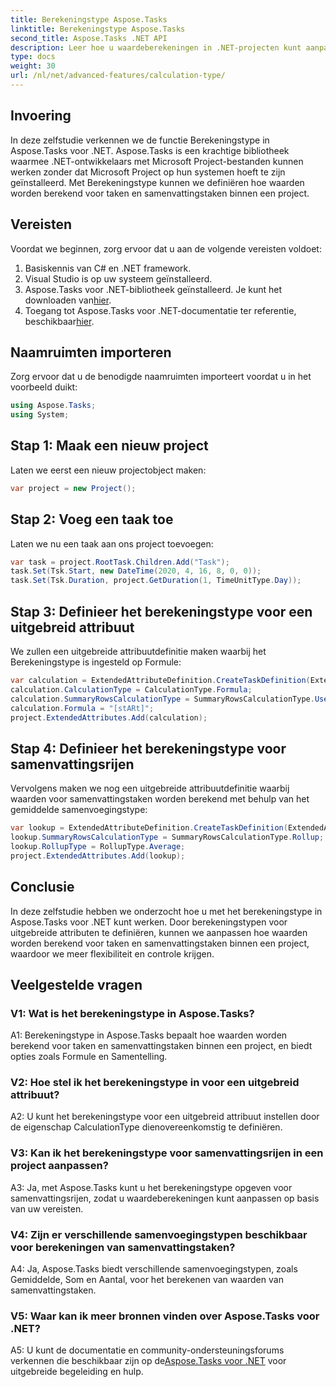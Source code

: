 ```yaml
---
title: Berekeningstype Aspose.Tasks
linktitle: Berekeningstype Aspose.Tasks
second_title: Aspose.Tasks .NET API
description: Leer hoe u waardeberekeningen in .NET-projecten kunt aanpassen met het berekeningstype in de Aspose.Tasks-bibliotheek.
type: docs
weight: 30
url: /nl/net/advanced-features/calculation-type/
---
```

## Invoering

In deze zelfstudie verkennen we de functie Berekeningstype in Aspose.Tasks voor .NET. Aspose.Tasks is een krachtige bibliotheek waarmee .NET-ontwikkelaars met Microsoft Project-bestanden kunnen werken zonder dat Microsoft Project op hun systemen hoeft te zijn geïnstalleerd. Met Berekeningstype kunnen we definiëren hoe waarden worden berekend voor taken en samenvattingstaken binnen een project.

## Vereisten

Voordat we beginnen, zorg ervoor dat u aan de volgende vereisten voldoet:

1. Basiskennis van C# en .NET framework.
2. Visual Studio is op uw systeem geïnstalleerd.
3.  Aspose.Tasks voor .NET-bibliotheek geïnstalleerd. Je kunt het downloaden van[hier](https://releases.aspose.com/tasks/net/).
4.  Toegang tot Aspose.Tasks voor .NET-documentatie ter referentie, beschikbaar[hier](https://reference.aspose.com/tasks/net/).

## Naamruimten importeren

Zorg ervoor dat u de benodigde naamruimten importeert voordat u in het voorbeeld duikt:

```csharp
using Aspose.Tasks;
using System;


```

## Stap 1: Maak een nieuw project

Laten we eerst een nieuw projectobject maken:

```csharp
var project = new Project();
```

## Stap 2: Voeg een taak toe

Laten we nu een taak aan ons project toevoegen:

```csharp
var task = project.RootTask.Children.Add("Task");
task.Set(Tsk.Start, new DateTime(2020, 4, 16, 8, 0, 0));
task.Set(Tsk.Duration, project.GetDuration(1, TimeUnitType.Day));
```

## Stap 3: Definieer het berekeningstype voor een uitgebreid attribuut

We zullen een uitgebreide attribuutdefinitie maken waarbij het Berekeningstype is ingesteld op Formule:

```csharp
var calculation = ExtendedAttributeDefinition.CreateTaskDefinition(ExtendedAttributeTask.Date5, null);
calculation.CalculationType = CalculationType.Formula;
calculation.SummaryRowsCalculationType = SummaryRowsCalculationType.UseFormula;
calculation.Formula = "[stARt]";
project.ExtendedAttributes.Add(calculation);
```

## Stap 4: Definieer het berekeningstype voor samenvattingsrijen

Vervolgens maken we nog een uitgebreide attribuutdefinitie waarbij waarden voor samenvattingstaken worden berekend met behulp van het gemiddelde samenvoegingstype:

```csharp
var lookup = ExtendedAttributeDefinition.CreateTaskDefinition(ExtendedAttributeTask.Cost1, null);
lookup.SummaryRowsCalculationType = SummaryRowsCalculationType.Rollup;
lookup.RollupType = RollupType.Average;
project.ExtendedAttributes.Add(lookup);
```

## Conclusie

In deze zelfstudie hebben we onderzocht hoe u met het berekeningstype in Aspose.Tasks voor .NET kunt werken. Door berekeningstypen voor uitgebreide attributen te definiëren, kunnen we aanpassen hoe waarden worden berekend voor taken en samenvattingstaken binnen een project, waardoor we meer flexibiliteit en controle krijgen.

## Veelgestelde vragen

### V1: Wat is het berekeningstype in Aspose.Tasks?

A1: Berekeningstype in Aspose.Tasks bepaalt hoe waarden worden berekend voor taken en samenvattingstaken binnen een project, en biedt opties zoals Formule en Samentelling.

### V2: Hoe stel ik het berekeningstype in voor een uitgebreid attribuut?

A2: U kunt het berekeningstype voor een uitgebreid attribuut instellen door de eigenschap CalculationType dienovereenkomstig te definiëren.

### V3: Kan ik het berekeningstype voor samenvattingsrijen in een project aanpassen?

A3: Ja, met Aspose.Tasks kunt u het berekeningstype opgeven voor samenvattingsrijen, zodat u waardeberekeningen kunt aanpassen op basis van uw vereisten.

### V4: Zijn er verschillende samenvoegingstypen beschikbaar voor berekeningen van samenvattingstaken?

A4: Ja, Aspose.Tasks biedt verschillende samenvoegingstypen, zoals Gemiddelde, Som en Aantal, voor het berekenen van waarden van samenvattingstaken.

### V5: Waar kan ik meer bronnen vinden over Aspose.Tasks voor .NET?

 A5: U kunt de documentatie en community-ondersteuningsforums verkennen die beschikbaar zijn op de[Aspose.Tasks voor .NET](https://reference.aspose.com/tasks/net/) voor uitgebreide begeleiding en hulp.
